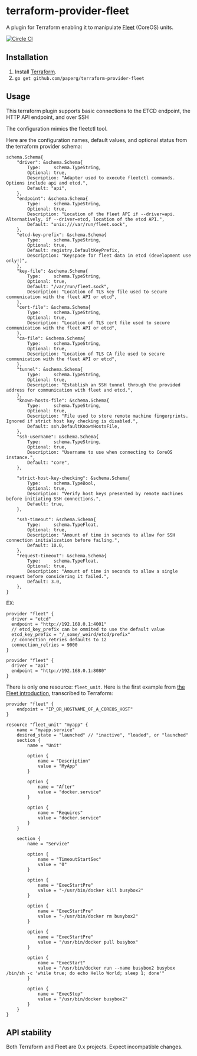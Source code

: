 # terraform-provider-fleet

A plugin for Terraform enabling it to manipulate
[Fleet](https://github.com/coreos/fleet) (CoreOS) units.

[![Circle CI](https://circleci.com/gh/paperg/terraform-provider-fleet.svg?style=svg)](https://circleci.com/gh/paperg/terraform-provider-fleet)

## Installation

  1. Install [Terraform][1].
  2. `go get github.com/paperg/terraform-provider-fleet`

## Usage

This terraform plugin supports basic connections to the ETCD endpoint,
the HTTP API endpoint, and over SSH

The configuration mimics the fleetctl tool.

Here are the configuration names, default values, and optional status from the
terraform provider schema:

```
schema.Schema{
    "driver": &schema.Schema{
        Type:     schema.TypeString,
        Optional: true,
        Description: "Adapter used to execute fleetctl commands. Options include api and etcd.",
        Default: "api",
    },
    "endpoint": &schema.Schema{
        Type:     schema.TypeString,
        Optional: true,
        Description: "Location of the fleet API if --driver=api. Alternatively, if --driver=etcd, location of the etcd API.",
        Default: "unix:///var/run/fleet.sock",
    },
    "etcd-key-prefix": &schema.Schema{
        Type:     schema.TypeString,
        Optional: true,
        Default: registry.DefaultKeyPrefix,
        Description: "Keyspace for fleet data in etcd (development use only!)",
    },
    "key-file": &schema.Schema{
        Type:     schema.TypeString,
        Optional: true,
        Default: "/var/run/fleet.sock",
        Description: "Location of TLS key file used to secure communication with the fleet API or etcd",
    },
    "cert-file": &schema.Schema{
        Type:     schema.TypeString,
        Optional: true,
        Description: "Location of TLS cert file used to secure communication with the fleet API or etcd",
    },
    "ca-file": &schema.Schema{
        Type:     schema.TypeString,
        Optional: true,
        Description: "Location of TLS CA file used to secure communication with the fleet API or etcd",
    },
    "tunnel": &schema.Schema{
        Type:     schema.TypeString,
        Optional: true,
        Description: "Establish an SSH tunnel through the provided address for communication with fleet and etcd.",
    },
    "known-hosts-file": &schema.Schema{
        Type:     schema.TypeString,
        Optional: true,
        Description: "File used to store remote machine fingerprints. Ignored if strict host key checking is disabled.",
        Default: ssh.DefaultKnownHostsFile,
    },
    "ssh-username": &schema.Schema{
        Type:     schema.TypeString,
        Optional: true,
        Description: "Username to use when connecting to CoreOS instance.",
        Default: "core",
    },

    "strict-host-key-checking": &schema.Schema{
        Type:     schema.TypeBool,
        Optional: true,
        Description: "Verify host keys presented by remote machines before initiating SSH connections.",
        Default: true,
    },

    "ssh-timeout": &schema.Schema{
        Type:     schema.TypeFloat,
        Optional: true,
        Description: "Amount of time in seconds to allow for SSH connection initialization before failing.",
        Default: 10.0,
    },
    "request-timeout": &schema.Schema{
        Type:     schema.TypeFloat,
        Optional: true,
        Description: "Amount of time in seconds to allow a single request before considering it failed.",
        Default: 3.0,
    },
}
```

EX:

```
provider "fleet" {
  driver = "etcd"
  endpoint = "http://192.168.0.1:4001"
  // etcd_key_prefix can be ommited to use the default value
  etcd_key_prefix = "/_some/_weird/etcd/prefix"
  // connection_retries defaults to 12
  connection_retries = 9000
}
```

```
provider "fleet" {
  driver = "api"
  endpoint = "http://192.168.0.1:8080"
}
```

There is only one resource: `fleet_unit`. Here is the first example from
[the Fleet introduction][3], transcribed to Terraform:

    provider "fleet" {
        endpoint = "IP_OR_HOSTNAME_OF_A_COREOS_HOST"
    }

    resource "fleet_unit" "myapp" {
        name = "myapp.service"
        desired_state = "launched" // "inactive", "loaded", or "launched"
        section {
            name = "Unit"

            option {
                name = "Description"
                value = "MyApp"
            }

            option {
                name = "After"
                value = "docker.service"
            }

            option {
                name = "Requires"
                value = "docker.service"
            }
        }

        section {
            name = "Service"

            option {
                name = "TimeoutStartSec"
                value = "0"
            }

            option {
                name = "ExecStartPre"
                value = "-/usr/bin/docker kill busybox2"
            }

            option {
                name = "ExecStartPre"
                value = "-/usr/bin/docker rm busybox2"
            }

            option {
                name = "ExecStartPre"
                value = "/usr/bin/docker pull busybox"
            }

            option {
                name = "ExecStart"
                value = "/usr/bin/docker run --name busybox2 busybox /bin/sh -c 'while true; do echo Hello World; sleep 1; done'"
            }

            option {
                name = "ExecStop"
                value = "/usr/bin/docker busybox2"
            }
        }
    }

## API stability

Both Terraform and Fleet are 0.x projects. Expect incompatible changes.


  [1]: https://terraform.io/
  [2]: https://terraform.io/docs/plugins/basics.html
  [3]: https://coreos.com/docs/launching-containers/launching/launching-containers-fleet/#run-a-container-in-the-cluster
